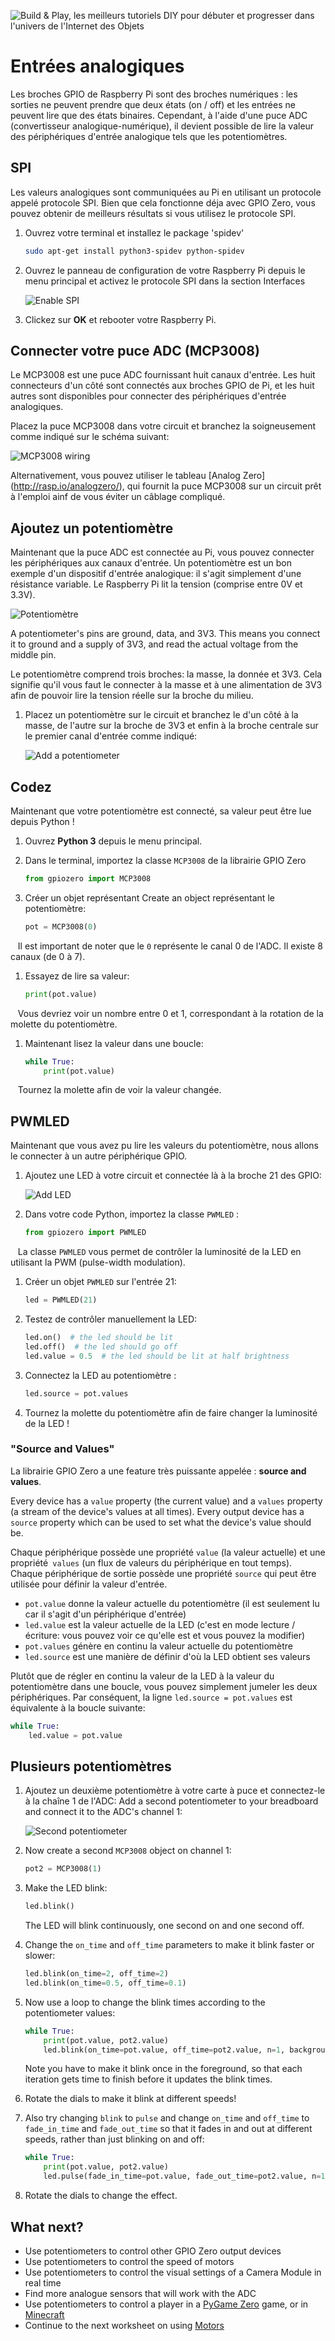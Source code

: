 ![Build & Play, les meilleurs tutoriels DIY pour débuter et progresser dans l'univers de l'Internet des Objets](BuildnPlay_small.png)

# Entrées analogiques

Les broches GPIO de Raspberry Pi sont des broches numériques : les sorties ne peuvent prendre que deux états (on / off) et les entrées ne peuvent lire que des états binaires. Cependant, à l'aide d'une puce ADC (convertisseur analogique-numérique), il devient possible de lire la valeur des périphériques d'entrée analogique tels que les potentiomètres.

## SPI

Les valeurs analogiques sont communiquées au Pi en utilisant un protocole appelé protocole SPI. Bien que cela fonctionne déja avec GPIO Zero, vous pouvez obtenir de meilleurs résultats si vous utilisez le protocole SPI.

1. Ouvrez votre terminal et installez le package 'spidev' 

    ```bash
    sudo apt-get install python3-spidev python-spidev
    ```

1. Ouvrez le panneau de configuration de votre Raspberry Pi depuis le menu principal et activez le protocole SPI dans la section Interfaces

    ![Enable SPI](images/rcgui.png)

1. Clickez sur **OK** et rebooter votre Raspberry Pi.

## Connecter votre puce ADC (MCP3008)

Le MCP3008 est une puce ADC fournissant huit canaux d'entrée. Les huit connecteurs d'un côté sont connectés aux broches GPIO de Pi, et les huit autres sont disponibles pour connecter des périphériques d'entrée analogiques.

Placez la puce MCP3008 dans votre circuit et branchez la soigneusement comme indiqué sur le schéma suivant:

![MCP3008 wiring](images/mcp3008.png)

Alternativement, vous pouvez utiliser le tableau [Analog Zero] (http://rasp.io/analogzero/), qui fournit la puce MCP3008 sur un circuit prêt à l'emploi ainf de vous éviter un câblage compliqué.

## Ajoutez un potentiomètre

Maintenant que la puce ADC est connectée au Pi, vous pouvez connecter les périphériques aux canaux d'entrée. Un potentiomètre est un bon exemple d'un dispositif d'entrée analogique: il s'agit simplement d'une résistance variable. Le Raspberry Pi lit la tension (comprise entre 0V et 3.3V).

![Potentiomètre](images/potentiometer.jpg)

A potentiometer's pins are ground, data, and 3V3. This means you connect it to ground and a supply of 3V3, and read the actual voltage from the middle pin.

Le potentiomètre comprend trois broches: la masse, la donnée et 3V3. Cela signifie qu'il vous faut le connecter à la masse et à une alimentation de 3V3 afin de pouvoir lire la tension réelle sur la broche du milieu.

1. Placez un potentiomètre sur le circuit et branchez le d'un côté à la masse, de l'autre sur la broche de 3V3 et enfin à la broche centrale sur le premier canal d'entrée comme indiqué:

    ![Add a potentiometer](images/mcp3008-pot.png)

## Codez

Maintenant que votre potentiomètre est connecté, sa valeur peut être lue depuis Python !

1. Ouvrez **Python 3** depuis le menu principal.

1. Dans le terminal, importez la classe `MCP3008` de la librairie GPIO Zero

    ```python
    from gpiozero import MCP3008
    ```

1. Créer un objet représentant Create an object représentant le potentiomètre:

    ```python
    pot = MCP3008(0)
    ```

    Il est important de noter que le `0` représente le canal 0 de l'ADC. Il existe 8 canaux (de 0 à 7). 

1. Essayez de lire sa valeur:

    ```python
    print(pot.value)
    ```

    Vous devriez voir un nombre entre 0 et 1, correspondant à la rotation de la molette du potentiomètre.

1. Maintenant lisez la valeur dans une boucle:

    ```python
    while True:
        print(pot.value)
    ```

    Tournez la molette afin de voir la valeur changée.

## PWMLED

Maintenant que vous avez pu lire les valeurs du potentiomètre, nous allons le connecter à un autre périphérique GPIO. 

1. Ajoutez une LED à votre circuit et connectée là à la broche 21 des GPIO:

    ![Add LED](images/mcp3008-pot-led.png)

1. Dans votre code Python, importez la classe `PWMLED` :

    ```python
    from gpiozero import PWMLED
    ```

    La classe `PWMLED` vous permet de contrôler la luminosité de la LED en utilisant la PWM (pulse-width modulation). 

1. Créer un objet `PWMLED` sur l'entrée 21:

    ```python
    led = PWMLED(21)
    ```

1. Testez de contrôler manuellement la LED:

    ```python
    led.on()  # the led should be lit
    led.off()  # the led should go off
    led.value = 0.5  # the led should be lit at half brightness
    ```

1. Connectez la LED au potentiomètre :

    ```python
    led.source = pot.values
    ```

1. Tournez la molette du potentiomètre afin de faire changer la luminosité de la LED !

### "Source and Values"

La librairie GPIO Zero a une feature très puissante appelée : **source and values**. 

Every device has a `value` property (the current value) and a `values` property (a stream of the device's values at all times). Every output device has a `source` property which can be used to set what the device's value should be.

Chaque périphérique possède une propriété `value` (la valeur actuelle) et une propriété` values` (un flux de valeurs du périphérique en tout temps). Chaque périphérique de sortie possède une propriété `source` qui peut être utilisée pour définir la valeur d'entrée.

- `pot.value` donne la valeur actuelle du potentiomètre (il est seulement lu car il s'agit d'un périphérique d'entrée)
- `led.value` est la valeur actuelle de la LED (c'est en mode lecture / écriture: vous pouvez voir ce qu'elle est et vous pouvez la modifier)
- `pot.values` génère en continu la valeur actuelle du potentiomètre
- `led.source` est une manière de définir d'où la LED obtient ses valeurs

Plutôt que de régler en continu la valeur de la LED à la valeur du potentiomètre dans une boucle, vous pouvez simplement jumeler les deux périphériques. Par conséquent, la ligne `led.source = pot.values` est équivalente à la boucle suivante:

```python
while True:
    led.value = pot.value
```

## Plusieurs potentiomètres

1. Ajoutez un deuxième potentiomètre à votre carte à puce et connectez-le à la chaîne 1 de l'ADC: 
Add a second potentiometer to your breadboard and connect it to the ADC's channel 1:

    ![Second potentiometer](images/mcp3008-2pots-led.png)

1. Now create a second `MCP3008` object on channel 1:

    ```python
    pot2 = MCP3008(1)
    ```

1. Make the LED blink:

    ```python
    led.blink()
    ```

    The LED will blink continuously, one second on and one second off.

1. Change the `on_time` and `off_time` parameters to make it blink faster or slower:

    ```python
    led.blink(on_time=2, off_time=2)
    led.blink(on_time=0.5, off_time=0.1)
    ```

1. Now use a loop to change the blink times according to the potentiometer values:

    ```python
    while True:
        print(pot.value, pot2.value)
        led.blink(on_time=pot.value, off_time=pot2.value, n=1, background=False)
    ```

    Note you have to make it blink once in the foreground, so that each iteration gets time to finish before it updates the blink times.

1. Rotate the dials to make it blink at different speeds!

1. Also try changing `blink` to `pulse` and change `on_time` and `off_time` to `fade_in_time` and `fade_out_time` so that it fades in and out at different speeds, rather than just blinking on and off:

    ```python
    while True:
        print(pot.value, pot2.value)
        led.pulse(fade_in_time=pot.value, fade_out_time=pot2.value, n=1, background=False)
    ```

1. Rotate the dials to change the effect.

## What next?

- Use potentiometers to control other GPIO Zero output devices
- Use potentiometers to control the speed of motors
- Use potentiometers to control the visual settings of a Camera Module in real time
- Find more analogue sensors that will work with the ADC
- Use potentiometers to control a player in a [PyGame Zero](http://pygame-zero.readthedocs.io) game, or in [Minecraft](https://www.raspberrypi.org/learning/getting-started-with-minecraft-pi/)
- Continue to the next worksheet on using [Motors](motors.md)
